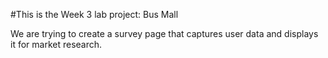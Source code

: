 #This is the Week 3 lab project: Bus Mall
 
 We are trying to create a survey page that captures user data and displays it for market research.



